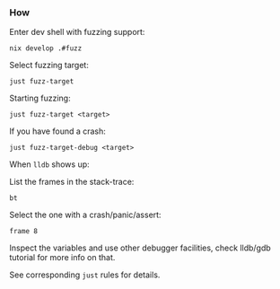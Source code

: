 ### How

Enter dev shell with fuzzing support:

```
nix develop .#fuzz
```

Select fuzzing target:

```
just fuzz-target
```

Starting fuzzing:

```
just fuzz-target <target>
```

If you have found a crash:

```
just fuzz-target-debug <target>
```

When `lldb` shows up:

List the frames in the stack-trace:

```
bt
```

Select the one with a crash/panic/assert:

```
frame 8
```

Inspect the variables and use other debugger facilities, check lldb/gdb tutorial
for more info on that.

See corresponding `just` rules for details.
